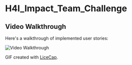 # H4I_Impact_Team_Challenge

## Video Walkthrough

Here's a walkthrough of implemented user stories:

<img src='https://i.imgur.com/aU17by4.gif' title='Video Walkthrough' width='' alt='Video Walkthrough' />

GIF created with [LiceCap](http://www.cockos.com/licecap/).
